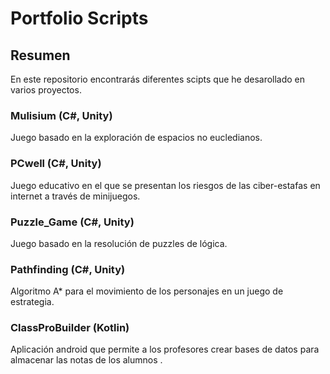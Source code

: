 # Portfolio Scripts
## Resumen

En este repositorio encontrarás diferentes scipts que he desarollado en varios proyectos.

###   Mulisium (C#, Unity)
Juego basado en la exploración  de espacios no eucledianos.

###   PCwell (C#, Unity)
Juego educativo en el que se presentan los riesgos de las ciber-estafas en internet a través de minijuegos.

###   Puzzle_Game (C#, Unity)
Juego basado en la resolución de puzzles de lógica.

###   Pathfinding (C#, Unity)
Algoritmo A* para el movimiento de los personajes en un juego de estrategia.

###   ClassProBuilder (Kotlin)
Aplicación android que permite a los profesores crear bases de datos para almacenar las notas de los alumnos .
